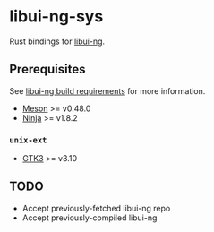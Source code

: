 # libui-ng-sys

Rust bindings for [libui-ng](https://github.com/libui-ng/libui-ng).

## Prerequisites

See [libui-ng build requirements](https://github.com/libui-ng/libui-ng#build-requirements) for more information.

* [Meson](https://mesonbuild.com/) >= v0.48.0
* [Ninja](https://ninja-build.org/) >= v1.8.2

### `unix-ext`

* [GTK3](https://gtk.org) >= v3.10

## TODO

* Accept previously-fetched libui-ng repo
* Accept previously-compiled libui-ng
